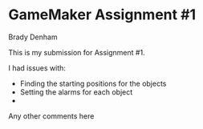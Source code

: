 # GameMaker Assignment #1

Brady Denham

This is my submission for Assignment #1.

I had issues with:
* Finding the starting positions for the objects
* Setting the alarms for each object
* 

Any other comments here

